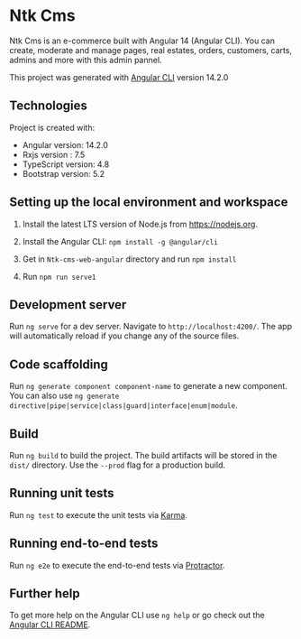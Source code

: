 
# Ntk Cms

Ntk Cms is an e-commerce built with Angular 14 (Angular CLI). You can create, moderate and manage pages, real estates, orders, customers, carts, admins and more with this admin pannel.

This project was generated with [Angular CLI](https://github.com/angular/angular-cli) version 14.2.0

## Technologies
Project is created with:
* Angular version: 14.2.0
* Rxjs version : 7.5
* TypeScript version: 4.8
* Bootstrap version: 5.2

## Setting up the local environment and workspace

1. Install the latest LTS version of Node.js from https://nodejs.org.

1. Install the Angular CLI: `npm install -g @angular/cli`

1. Get in `Ntk-cms-web-angular` directory and run `npm install`

1. Run `npm run serve1`

## Development server

Run `ng serve` for a dev server. Navigate to `http://localhost:4200/`. The app will automatically reload if you change any of the source files.

## Code scaffolding

Run `ng generate component component-name` to generate a new component. You can also use `ng generate directive|pipe|service|class|guard|interface|enum|module`.

## Build

Run `ng build` to build the project. The build artifacts will be stored in the `dist/` directory. Use the `--prod` flag for a production build.

## Running unit tests

Run `ng test` to execute the unit tests via [Karma](https://karma-runner.github.io).

## Running end-to-end tests

Run `ng e2e` to execute the end-to-end tests via [Protractor](http://www.protractortest.org/).

## Further help

To get more help on the Angular CLI use `ng help` or go check out the [Angular CLI README](https://github.com/angular/angular-cli/blob/master/README.md).
